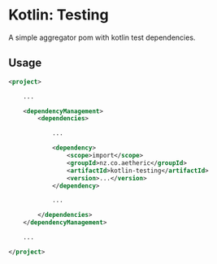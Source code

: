 # Kotlin: Testing
A simple aggregator pom with kotlin test dependencies.

## Usage

```xml
<project>

	...

	<dependencyManagement>
		<dependencies>

			...

			<dependency>
				<scope>import</scope>
				<groupId>nz.co.aetheric</groupId>
				<artifactId>kotlin-testing</artifactId>
				<version>...</version>
			</dependency>

			...

		</dependencies>
	</dependencyManagement>

	...

</project>
```
